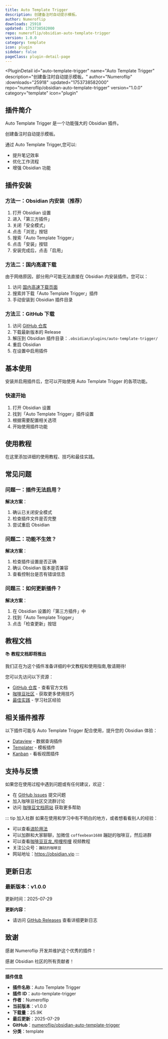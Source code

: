 ```yaml
---
title: Auto Template Trigger
description: 创建备注时自动提示模板。
author: Numeroflip
downloads: 25918
updated: 1753738582000
repo: numeroflip/obsidian-auto-template-trigger
version: 1.0.0
category: template
icon: plugin
sidebar: false
pageClass: plugin-detail-page
---
```


<PluginDetail
  id="auto-template-trigger"
  name="Auto Template Trigger"
  description="创建备注时自动提示模板。"
  author="Numeroflip"
  :downloads="25918"
  :updated="1753738582000"
  repo="numeroflip/obsidian-auto-template-trigger"
  version="1.0.0"
  category="template"
  icon="plugin"
>

<!-- AUTO_GENERATED_START -->
## 插件简介

Auto Template Trigger 是一个功能强大的 Obsidian 插件。

创建备注时自动提示模板。

通过 Auto Template Trigger,您可以:

- 提升笔记效率
- 优化工作流程
- 增强 Obsidian 功能

<!-- AUTO_GENERATED_END -->

<!-- AUTO_GENERATED_START -->
## 插件安装

### 方法一：Obsidian 内安装（推荐）

1. 打开 Obsidian 设置
2. 进入「第三方插件」
3. 关闭「安全模式」
4. 点击「浏览」按钮
5. 搜索「Auto Template Trigger」
6. 点击「安装」按钮
7. 安装完成后，点击「启用」

### 方法二：国内高速下载

由于网络原因，部分用户可能无法直接在 Obsidian 内安装插件。您可以：

1. 访问 [国内高速下载页面](/zh/documentation/obsidian-plugins-download.html)
2. 搜索并下载「Auto Template Trigger」插件
3. 手动安装到 Obsidian 插件目录

### 方法三：GitHub 下载

1. 访问 [GitHub 仓库](https://github.com/numeroflip/obsidian-auto-template-trigger)
2. 下载最新版本的 Release
3. 解压到 Obsidian 插件目录：`.obsidian/plugins/auto-template-trigger/`
4. 重启 Obsidian
5. 在设置中启用插件

## 基本使用

安装并启用插件后，您可以开始使用 Auto Template Trigger 的各项功能。

### 快速开始

1. 打开 Obsidian 设置
2. 找到「Auto Template Trigger」插件设置
3. 根据需要配置相关选项
4. 开始使用插件功能

<!-- AUTO_GENERATED_END -->

<!-- CUSTOM_CONTENT_START:tutorial -->
## 使用教程

在这里添加详细的使用教程、技巧和最佳实践。

<!-- CUSTOM_CONTENT_END:tutorial -->

<!-- SHARED_CONTENT_START -->
## 常见问题

### 问题一：插件无法启用？

**解决方案**：
1. 确认已关闭安全模式
2. 检查插件文件是否完整
3. 尝试重启 Obsidian

### 问题二：功能不生效？

**解决方案**：
1. 检查插件设置是否正确
2. 确认 Obsidian 版本是否兼容
3. 查看控制台是否有错误信息

### 问题三：如何更新插件？

**解决方案**：
1. 在 Obsidian 设置的「第三方插件」中
2. 找到「Auto Template Trigger」
3. 点击「检查更新」按钮

## 教程文档

📚 **教程文档即将推出**

我们正在为这个插件准备详细的中文教程和使用指南,敬请期待!

您可以先访问以下资源：
- [GitHub 仓库](https://github.com/numeroflip/obsidian-auto-template-trigger) - 查看官方文档
- [咖啡豆社区](/zh/bases/) - 获取更多使用技巧
- [最佳实践](/zh/best-practices/) - 学习社区经验

## 相关插件推荐

以下插件可能与 Auto Template Trigger 配合使用，提升您的 Obsidian 体验：

- [Dataview](/zh/plugins/dataview.html) - 数据查询插件
- [Templater](/zh/plugins/templater-obsidian.html) - 模板插件
- [Kanban](/zh/plugins/obsidian-kanban.html) - 看板视图插件

## 支持与反馈

如果您在使用过程中遇到问题或有任何建议，欢迎：

- 在 [GitHub Issues](https://github.com/numeroflip/obsidian-auto-template-trigger/issues) 提交问题
- 加入咖啡豆社区交流群讨论
- 访问 [咖啡豆文档网站](https://obsidian.vip) 获取更多帮助

::: tip 加入社群
如果在使用和学习中有不明白的地方，或者想看看别人的经验：
- 可以查看[进阶用法](/zh/advanced)
- 可以加群和大家聊聊，加微信 `coffeebean1688` 蹦跶的咖啡豆，然后进群
- 可以查看[咖啡豆豆龙_哔哩哔哩](https://space.bilibili.com/618777356) 视频教程
- 关注公众号：`蹦跶的咖啡豆`
- 网站地址：https://obsidian.vip
:::
<!-- SHARED_CONTENT_END -->

<!-- AUTO_GENERATED_START -->
## 更新日志

### 最新版本：v1.0.0

更新时间：2025-07-29

**更新内容**：
- 请访问 [GitHub Releases](https://github.com/numeroflip/obsidian-auto-template-trigger/releases) 查看详细更新日志

## 致谢

感谢 Numeroflip 开发并维护这个优秀的插件！

感谢 Obsidian 社区的所有贡献者！

---

**插件信息**
- **插件名称**：Auto Template Trigger
- **插件 ID**：auto-template-trigger
- **作者**：Numeroflip
- **当前版本**：v1.0.0
- **下载量**：25.9K
- **最后更新**：2025-07-29
- **GitHub**：[numeroflip/obsidian-auto-template-trigger](https://github.com/numeroflip/obsidian-auto-template-trigger)
- **分类**：template
<!-- AUTO_GENERATED_END -->

</PluginDetail>

